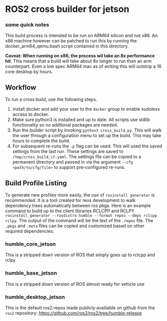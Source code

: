 # ROS2 cross builder for jetson
### some quick notes
This build process is intended to be run on ARM64 silicon and not x86. An x86 machine however can be patched to run this by running the docker_arm64_qemu.bash script contained in this directory. 


**Caveat: When running on x86, the process wil take an 8x performance hit**. This means that a build will take about 8x longer to run than an arm counterpart. Even a low spec ARM64 mac as of writing this will outstrip a 16 core desktop by hours.

## Workflow
To run a cross build, use the following steps.
1. Install docker and add your user to the `docker` group to enable sudoless access to docker.
2. Make sure python3 is installed and up to date. All scripts use stdlib functionality so no addtional packages are needed.
3. Run the builder script by invoking `python3 cross_build.py`. This will walk the user through a configuration menu to set up the build. This may take hours to complete the build. 
4. For subsequent re-runs the `-p` flag can be used. This will used the saved settings from the last run. These settings are saved to `/tmp/cross_build_cf.yaml`. The settings file can be copied to a permanent directory and passed in via the argument `--cfg <path/to/cfg/file>` to support pre-configured re-runs.

## Build Profile Listing
To generate new profiles more easily, the use of `rosinstall generator` is recommended. It is a tool created for reos development to walk dependency trees automatically between ros pkgs. Here is an example command to build up to the client libraries RCLCPP and RCLPY `rosinstall_generator --rosdistro humble --format repos --deps rclcpp rclpy`. The output of the command will be the text of the `.repos` file. The `.pkgs` and `.meta` files can be copied and customized based on other required dependencies.

### humble_core_jetson
This is a stripped down version of ROS that simply goes up to rclcpp and rclpy

### humble_base_jetson
This is a stripped down version of ROS almost ready for vehicle use

### humble_desktop_jetson
This is the default ros2.repos made publicly availiable on github from the `ros2` repository: https://github.com/ros2/ros2/tree/humble-release